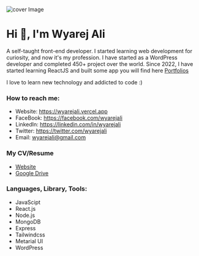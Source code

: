 ![cover Image](https://scontent.fspd3-1.fna.fbcdn.net/v/t39.30808-6/324079826_1831048810573752_8050324547478717914_n.png?stp=dst-png_s960x960&_nc_cat=106&ccb=1-7&_nc_sid=e3f864&_nc_ohc=XjhRNJL-G2kAX_wvIjI&_nc_ht=scontent.fspd3-1.fna&oh=00_AfCbyBqt7iLkOB-DlDM0VDj6tCW7eXvRZ7gtfzPUsZdkIQ&oe=63BF072F)
# Hi 👋, I'm Wyarej Ali
A self-taught front-end developer. I started learning web development for curiosity, and now it's my profession. I have started as a WordPress developer and completed 450+ project over the world. Since 2022, I have started learning ReactJS and built some app you will find here [Portfolios](https://wyarejali.vercel.app/)

I love to learn new technology and addicted to code :)

### How to reach me:
- Website: https://wyarejali.vercel.app
- FaceBook: https://facebook.com/wyarejali
- LinkedIn: https://linkedin.com/in/wyarejali
- Twitter: https://twitter.com/wyarejali
- Email: [wyarejali@gmail.com](mailto:wyarejali@gmail.com)

### My CV/Resume
- [Website](https://wyarejali.vercel.app)
- [Google Drive](https://drive.google.com/file/d/1F9tvsRgnFczCArDRLyzYlwe7LPDeaPcY/view?usp=sharing)

### Languages, Library, Tools:
- JavaScipt
- React.js
- Node.js
- MongoDB
- Express
- Tailwindcss
- Metarial UI
- WordPress
